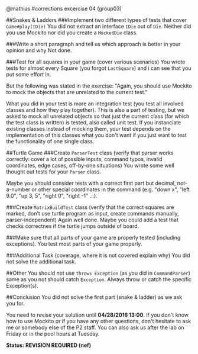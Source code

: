 @mathias
#corrections excercise 04 (group03)

##Snakes & Ladders
###Implement two different types of tests that cover <code>Game#play(IDie)</code>
You did not extract an interface <code>IDie</code> out of <code>Die</code>.
Neither did you use Mockito nor did you create a <code>MockedDie</code> class.

###Write a short paragraph and tell us which approach is better in your opinion and why
Not done.

###Test for all squares in your game (cover various scenarios)
You wrote tests for almost every Square (you forgot <code>LastSquare</code>) and i can see that you put some effort in.

But the following was stated in the exercise: "Again, you should use Mockito to mock the objects that are unrelated to the current test." 

What you did in your test is more an integration test (you test all involved classes and how they play together). This is also a part of testing, but we asked to mock all unrelated objects so that just the current class (for which the test class is written) is tested, also called unit test. If you instanciate existing classes instead of mocking them, your test depends on the implementation of this classes what you don't want if you just want to test the functionality of one single class.

##Turtle Game
###Create <code>ParserTest</code> class (verify that parser works correctly: cover a lot of possible inputs, command typos, invalid coordinates, edge cases, off-by-one situations)
You wrote some well thought out tests for your <code>Parser</code> class.

Maybe you should consider tests with a correct first part but decimal, not-a-number or other special coordinates in the command (e.g. "down x", "left 9.0", "up 3, 5", "right 0", "right -1" ...).

###Create <code>MatrixBuildTest</code> class (verify that the correct squares are marked, don't use turtle program as input, create commands manually, parser-independent)
Again well done.
Maybe you could add a test that checks correctnes if the turtle jumps outside of board.

###Make sure that all parts of your game are properly tested (including exceptions).
You test most parts of your game properly.

###Additional Task (coverage, where it is not covered explain why)
You did not solve the additional task.

##Other
You should not use <code>throws Exception</code> (as you did in <code>CommandParser</code>) same as you not should catch <code>Exception</code>. Always throw or catch the specific Exception(s).

##Conclusion
You did not solve the first part (snake & ladder) as we ask you for.

You need to revise your solution until **04/28/2016 13:00**.
If you don't know how to use Mockito or if you have any other questions, don't hesitate to ask me or somebody else of the P2 staff. You can also ask us after the lab on Friday or in the pool hours at Tuesday.

**Status: REVISION REQUIRED (nef)**